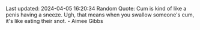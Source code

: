 Last updated: 2024-04-05 16:20:34
Random Quote: Cum is kind of like a penis having a sneeze. Ugh, that means when you swallow someone's cum, it's like eating their snot. - Aimee Gibbs